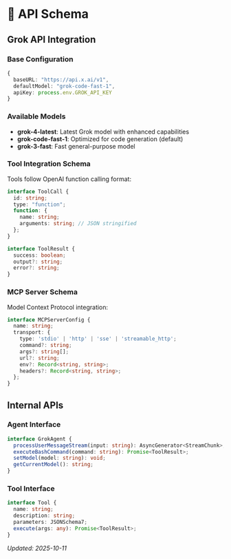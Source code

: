 # 🔌 API Schema

## Grok API Integration

### Base Configuration
```typescript
{
  baseURL: "https://api.x.ai/v1",
  defaultModel: "grok-code-fast-1",
  apiKey: process.env.GROK_API_KEY
}
```

### Available Models
- **grok-4-latest**: Latest Grok model with enhanced capabilities
- **grok-code-fast-1**: Optimized for code generation (default)
- **grok-3-fast**: Fast general-purpose model

### Tool Integration Schema
Tools follow OpenAI function calling format:

```typescript
interface ToolCall {
  id: string;
  type: "function";
  function: {
    name: string;
    arguments: string; // JSON stringified
  };
}

interface ToolResult {
  success: boolean;
  output?: string;
  error?: string;
}
```

### MCP Server Schema
Model Context Protocol integration:

```typescript
interface MCPServerConfig {
  name: string;
  transport: {
    type: 'stdio' | 'http' | 'sse' | 'streamable_http';
    command?: string;
    args?: string[];
    url?: string;
    env?: Record<string, string>;
    headers?: Record<string, string>;
  };
}
```

## Internal APIs

### Agent Interface
```typescript
interface GrokAgent {
  processUserMessageStream(input: string): AsyncGenerator<StreamChunk>;
  executeBashCommand(command: string): Promise<ToolResult>;
  setModel(model: string): void;
  getCurrentModel(): string;
}
```

### Tool Interface
```typescript
interface Tool {
  name: string;
  description: string;
  parameters: JSONSchema7;
  execute(args: any): Promise<ToolResult>;
}
```

*Updated: 2025-10-11*
